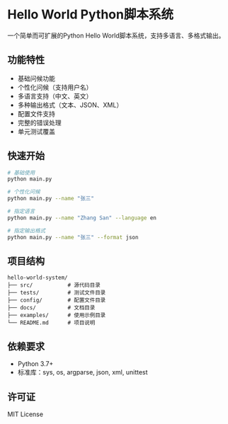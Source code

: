 # Hello World Python脚本系统

一个简单而可扩展的Python Hello World脚本系统，支持多语言、多格式输出。

## 功能特性

- 基础问候功能
- 个性化问候（支持用户名）
- 多语言支持（中文、英文）
- 多种输出格式（文本、JSON、XML）
- 配置文件支持
- 完整的错误处理
- 单元测试覆盖

## 快速开始

```bash
# 基础使用
python main.py

# 个性化问候
python main.py --name "张三"

# 指定语言
python main.py --name "Zhang San" --language en

# 指定输出格式
python main.py --name "张三" --format json
```

## 项目结构

```
hello-world-system/
├── src/           # 源代码目录
├── tests/         # 测试文件目录
├── config/        # 配置文件目录
├── docs/          # 文档目录
├── examples/      # 使用示例目录
└── README.md      # 项目说明
```

## 依赖要求

- Python 3.7+
- 标准库：sys, os, argparse, json, xml, unittest

## 许可证

MIT License